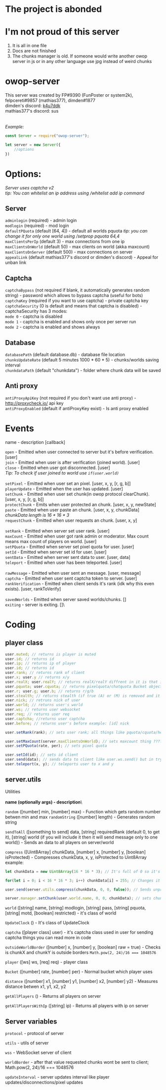 # The project is abonded
# I'm not proud of this server
1. It is all in one file
2. Docs are not finished
3. The chunks manager is old. If someone would write another owop server in js or in any other language use jpg instead of weird chunks

# owop-server
This server was created by FP#9390 (FunPoster or system2k), felpcereti#9857 (mathias377), dimden#1877\
dimden's discord: [k4u7ddk](https://discord.gg/k4u7ddk)\
mathias377's discord: sus\
\
\
*Example:*
```js
const Server = require("owop-server");

let server = new Server({
	//options
})
```

# Options:
*Server uses captcha v2*\
*tip: You can whitelist an ip address using /whitelist add ip command*

## Server
`adminlogin` (required) - admin login\
`modlogin` (required) - mod login\
`defaultPQuota` (default [64, 4]) - default all worlds pquota *tip: you can change it for only one world using /setprop pquota 64,4*\
`maxClientsPerIp` (default 3) - max connections from one ip\
`maxClientsOnWorld` (default 50) - max clients on world (akka maxcount)\
`maxClientsOnServer` (default 500) - max connections on server\
`appealLink` (default mathias377's discord or dimden's discord) - Appeal for unban link

## Captcha
`captchaBypass` (not required if blank, it automatically generates random string) - password which allows to bypass captcha (useful for bots)\
`captchaKey` (required if you want to use captcha) - private captcha key\
`captchaSecurity` (0 is default and means that captcha is disabled) - captchaSecurity has 3 modes:\
`mode 0` - captcha is disabled\
`mode 1` - captcha is enabled and shows only once per server run\
`mode 2` - captcha is enabled and shows always

## Database
`databasePath` (default database.db) - database file location\
`chunksUpdateRate` (default 5 minutes 1000 * 60 * 5) - chunks/worlds saving interval\
`chunkdataPath` (default "chunkdata") - folder where chunk data will be saved

## Anti proxy
`antiProxyApiKey` (not required if you don't want use anti proxy) - http://proxycheck.io/ api key\
`antiProxyEnabled` (default if antiProxyKey exist) - Is anti proxy enabled

# Events
name - description [callback]

`open` - Emitted when user connected to server but it's before verification. [user]\
`join` - Emitted when user is after verification (joined world). [user]\
`close` - Emitted when user got disconnected. [user] \
*Tip: To check if user joined to world use `if(user.world)`*\
\
`setPixel` - Emitted when user set an pixel. [user, x, y, [r, g, b]]\
`playerUpdate` - Emitted when the user has updated. [user]\
`setChunk` - Emitted when user set chunk(in owop protocol clearChunk). [user, x, y, [r, g, b]]\
`protectChunk` - Emits when user protected an chunk. [user, x, y, newState]\
`paste` - Emitted when user paste an chunk. [user, x, y, chunkData] *chunkData length is 16 \* 16 \* 3*\
`requestChunk` - Emitted when user requests an chunk. [user, x, y]\
\
`setRank` - Emitted when server set user rank. [user]\
`maxCount` - Emitted when user got rank admin or moderator. Max count means max count of players on world. [user]\
`setPQuota` - Emitted when server set pixel quota for user. [user]\
`setId` - Emitted when server set id for user. [user]\
`sentData` - Emitted when server sent data to user. [user, data]\
`teleport` - Emitted when user has been teleported. [user]\
\
`rawMessage` - Emitted when user sent an message. [user, message]\
`captcha` - Emitted when user sent captcha token to server. [user]\
`rankVerification` - Emitted when client sends it's rank (idk why this even exists). [user, rankToVerify]\
\
`savedWorlds` - Emitted when server saved worlds/chunks. []\
`exiting` - server is exiting. []\


# Coding

## player class
```js
user.muted; // returns is player is muted
user.id; // returns id
user.ip; // returns ip of player
user.id; // returns id
user.rank; // returns rank of client
user.x; user.y // returns x/y
user.realX; user.realY; // returns realX/realY diffrent in it is that it's divided by 16
user.pquota; user.cquota; // returns pixelquota/chatquota Bucket object
user.r; user.g; user.b; // returns r/g/b
user.stealth; // returns stealth (if true (A) or (M) is removed and it looks like player)
user.nick; // retruns nick of user
user.world; // returns user's world
user.ws; // returns user websocket
user.req; // returns user req
user.captcha; //returns user captcha
user.before; // returns user's before example: [id] nick

user.setRank(rank); // sets user rank; all things like pquota/cquota/helpmessage is sent automatically

user.setMaxCount(server.maxClientsOnWorld); // sets maxcount thing ??????????
user.setPQuota(rate, per); // sets pixel quota

user.setId(id); // sets id client
user.send(data); // sends data to client like user.ws.send() but in try
user.teleport(x, y); // teleports user to x and y
```


## server.utils
Utilities\
\
**name (optionally args) - description**\

`random` ([number] min, [number] max) - Function which gets random number betwen min and max
`randomString` ([number] length) - Generates random string

`sendToAll` ([something to send] data, [string] requiredRank (default 0, to get it), [string] world (if you will include it then it will send message only to one world)) - Sends an data to all players on server/world

`compress` ([Uint8Array] chunkData, [number] x, [number] y, [boolean] isProtected) - Compresses chunkData, x, y, isProtected to Uint8Array
example:
```js
let chunkData = new Uint8Array(16 * 16 * 3); // It's full of 0 so it's black chunk; one pixel = 3 places in it

for(let i = 0; i < 16 * 16 * 3; i++) chunkData[i] = 255; // Changes it to blank array

user.send(server.utils.compress(chunkData, 0, 0, false)); // Sends unprotected blank chunk on 0, 0 but it won't be saved into database without \/

server.manager.setChunk(user.world.name, 0, 0, chunkData); // sets chunk in database
```

`world` ([string] name, [string] modlogin, [string] pass, [string] pquota, [string] motd, [boolean] restricted) - it's class of world

`UpdateClock` () - It's class of UpdateClock

`captcha` ([player class] user) - it's captcha class used in user for sending captcha things you can read more in code

`outsideWorldBorder` ([number] x, [number] y, [boolean] raw = true) - Checks is chunkX and chunkY is outside borders `Math.pow(2, 24)/16 === 1048576`

`player` ([ws] ws, [req] req) - player class

`Bucket` ([number] rate, [number] per) - Normal bucket which player uses

`distance` ([number] x1, [number] y1, [number] x2, [number] y2) - Measures distance betwen x1, y1, x2, y2

`getAllPlayers` () - Returns all players on server

`getAllPlayersWithIp` ([string] ip) - Returns all players with ip on server

## Server variables

`protocol` - protocol of server

`utils` - utils of server

`wss` - WebSocket server of client

`worldBorder` - after that value requested chunks wont be sent to client; Math.pow(2, 24)/16 === 1048576

`updateInterval` - server updates interval like player updates/disconnections/pixel updates
